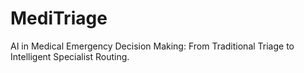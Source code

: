 # MediTriage
AI in Medical Emergency Decision Making: From Traditional Triage to Intelligent Specialist Routing.
